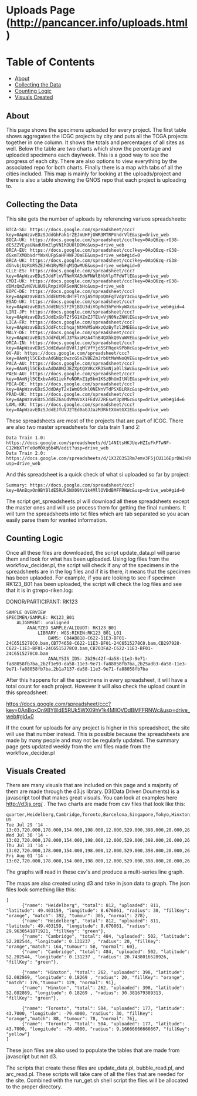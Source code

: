 # Uploads Page (http://pancancer.info/uploads.html)

# Table of Contents
  * [About](#about)
  * [Collecting the Data](#collecting-the-data)
  * [Counting Logic](#counting-logic)
  * [Visuals Created](#visuals-created)

## About
This page shows the specimens uploaded for every project. The first table shows aggregates the ICGC projects by city and puts all the TCGA projects together in one column. It shows the totals and percentages of all sites as well. Below the table are two charts which show the percentage and uploaded specimens each day/week. This is a good way to see the progress of each city. There are also options to view everything by the associated repo for both charts. Finally there is a map with tabs of all the cities included. This map is mainly for looking at the uploads/project and there is also a table showing the GNOS repo that each project is uploading to.

## Collecting the Data
This site gets the number of uploads by referencing variuos spreadsheets:

	BTCA-SG: https://docs.google.com/spreadsheet/ccc?key=0ApWzavEDzSJddGhFak1rZEJmUHFjOWR3MTRPVndrVlE&usp=drive_web
  	BOCA-UK: https://docs.google.com/spreadsheet/ccc?key=0AoQ6zq-rG38-dE5ZZVEyaUNadU9mZlpVN1hDU0lDOWc&usp=drive_web
  	BRCA-EU: https://docs.google.com/spreadsheet/ccc?key=0AoQ6zq-rG38-dGxmTXM0bVdrYWxKUFpSaHFHWFJOaEE&usp=drive_web#gid=0
  	BRCA-UK: https://docs.google.com/spreadsheet/ccc?key=0AoQ6zq-rG38-dGhvbjUzRUR5ZEJHN1RyMEhqM1QwMUE&usp=drive_web#gid=0
  	CLLE-ES: https://docs.google.com/spreadsheet/ccc?key=0ApWzavEDzSJddFlnVTNmVXA5dWFNWlBhbVlpTFdWTlE&usp=drive_web
  	CMDI-UK: https://docs.google.com/spreadsheet/ccc?key=0AoQ6zq-rG38-dDMzQmZvNGVLUU9LRnpiV0RSenNCbHc&usp=drive_web
  	EOPC-DE: https://docs.google.com/spreadsheet/ccc?key=0ApWzavEDzSJddEUtMUdHTFlrajA5Y0poQmFqTVdpY3c&usp=drive_web
  	ESAD-UK: https://docs.google.com/spreadsheet/ccc?key=0ApWzavEDzSJddENiS3F2V1BIU3diVGpRd3hPeHkyWXc&usp=drive_web#gid=4
	LIRI-JP: https://docs.google.com/spreadsheet/ccc?key=0ApWzavEDzSJddExGbTZfSG1HZmZJTEUxVjN0NzZNNlE&usp=drive_web
  	LICA-FR: https://docs.google.com/spreadsheet/ccc?key=0ApWzavEDzSJddFctcDhqajNtWVM5aWxzQzByTzl2MEE&usp=drive_web
  	MALY-DE: https://docs.google.com/spreadsheet/ccc?key=0ApWzavEDzSJddFdLWlJ3YkxoMzA4TnB4QXhkQ0VuWVE&usp=drive_web
  	ORCA-IN: https://docs.google.com/spreadsheet/ccc?key=0ApWzavEDzSJddEdwaHBVdlJqMlVfYjd5SFRqek9PbHc&usp=drive_web
  	OV-AU: https://docs.google.com/spreadsheet/ccc?key=0AmNjl5CExbvAdGNqc0wzcG5sZVBEZmJrbUtMaWNoQVE&usp=drive_web
  	PACA-AU: https://docs.google.com/spreadsheet/ccc?key=0AmNjl5CExbvAdDA0N2JEZXptQXVKcXR3SmNja0llSWc&usp=drive_web
  	PAEN-AU: https://docs.google.com/spreadsheet/ccc?key=0AmNjl5CExbvAdG1iekFoNDRnZ1p5bm1KSzBhUmItNlE&usp=drive_web
  	PBCA-DE: https://docs.google.com/spreadsheet/ccc?key=0ApWzavEDzSJddDAyT2x1WmQ5dkl0NENnVTdPSXBLRXc&usp=drive_web
  	PRAD-UK: https://docs.google.com/spreadsheet/ccc?key=0ApWzavEDzSJddEZ6aUdVMnVoX1FEdVZ2REswY3pVMGc&usp=drive_web#gid=6
  	LAML-KR: https://docs.google.com/spreadsheet/ccc?key=0ApWzavEDzSJddEJfUVJ2TEd0aGJJazM3RktXVmtGX1E&usp=drive_web

These spreadsheets are most of the projects that are part of ICGC. There are also two master spreadsheets for data train 1 and 2:
  	
  	Data Train 1.0: https://docs.google.com/spreadsheets/d/14NItsHKJUevHZIuFkFTwNF-C12WbXTrFe0oM0Xq6b4M/edit?usp=drive_web
  	Data Train 2.0: https://docs.google.com/spreadsheets/d/1X3ZO3SIRm7emv3F5jCU116EprDWJnRGNqCB8x5HqOws/edit?usp=drive_web
  
And this spreadsheet is a quick check of what si uploaded so far by project:
  	
	Summary: https://docs.google.com/spreadsheet/ccc?key=0AnBqxOn9BY8ldE5RUk5WX09hV1k4MllOVDdBMFFRNWc&usp=drive_web#gid=0
  
The script get_spreadsheets.pl will download all these spreadsheets except the master ones and will use process them for getting the final numbers. It will turn the spreadsheets into txt files which are tab separated so you acan easily parse them for wanted information.

## Counting Logic
Once all these files are downloaded, the script update_data.pl will parse them and look for what has been uploaded. Using log files from the workflow_decider.pl, the script will check if any of the specimens in the spreadsheets are in the log files and if it is there, it means that the specimen has been uplaoded. For example, if you are looking to see if specimen RK123_B01 has been uploaded, the script will check the log files and see that it is in gtrepo-riken.log:

  DONOR/PARTICIPANT: RK123

	SAMPLE OVERVIEW
	SPECIMEN/SAMPLE: RK123_B01
		ALIGNMENT: unaligned
			ANALYZED SAMPLE/ALIQUOT: RK123_B01
				LIBRARY: WGS:RIKEN:RK123_B01_L01
					BAMS: CB4AB818-C622-11E3-BF01-24C6515278C0.bam,CB774658-C622-11E3-BF01-24C6515278C0.bam,CB297928-C622-11E3-BF01-24C6515278C0.bam,CB703FA2-C622-11E3-BF01-24C6515278C0.bam
					ANALYSIS_IDS: 2b29c42f-da58-11e3-9e71-fa88058fb7ba,2b2f1e93-da58-11e3-9e71-fa88058fb7ba,2b25adb3-da58-11e3-9e71-fa88058fb7ba,2b1a7137-da58-11e3-9e71-fa88058fb7ba

After this happens for all the specimens in every spreadsheet, it will have a total count for each project. However it will also check the upload count in this spreadsheet:

  https://docs.google.com/spreadsheet/ccc?key=0AnBqxOn9BY8ldE5RUk5WX09hV1k4MllOVDdBMFFRNWc&usp=drive_web#gid=0

If the count for uploads for any project is higher in this spreadsheet, the site will use that number instead. This is possible because the spreadsheets are made by many people and may not be regularly updated. The summary page gets updated weekly from the xml files made from the workflow_decider.pl

## Visuals Created
There are many visuals that are included on this page and a majority of them are made through the d3.js library. D3(Data Driven Douments) is a javascript tool that makes great visuals. You can look at examples here http://d3js.org/ . The two charts are made from csv files that look like this:
  
    quarter,Heidelberg,Cambridge,Toronto,Barcelona,Singapore,Tokyo,Hinxton,Seoul,Kalyani,Brisbane,Beijing,TCGA-US
    Tue Jul 29 '14 - 13:03,720.000,178.000,154.000,198.000,12.000,529.000,398.000,20.000,26.000,0.000000,25.000000,1874
    Wed Jul 30 '14 - 13:02,720.000,178.000,154.000,198.000,12.000,529.000,398.000,20.000,26.000,0.000000,25.000000,1874
    Thu Jul 31 '14 - 13:02,720.000,178.000,154.000,198.000,12.000,529.000,398.000,20.000,26.000,0.000000,25.000000,1874
    Fri Aug 01 '14 - 13:02,720.000,178.000,154.000,198.000,12.000,529.000,398.000,20.000,26.000,0.000000,25.000000,1874
    
The graphs will read in these csv's and produce a multi-series line graph.

The maps are also created using d3 and take in json data to graph. The json files look something like this:
  
    [
          {"name": "Heidelberg", "total": 812, "uploaded": 811, "latitude": 49.403159, "longitude": 8.676061, "radius": 30, "fillKey": "orange", "match": 392, "tumour": 305, "normal": 278},
          {"name": "Heidelberg", "total": 812, "uploaded": 811, "latitude": 49.403159, "longitude": 8.676061, "radius": 29.9630541871921, "fillKey": "green"},
          {"name": "Cambridge", "total": 484, "uploaded": 502, "latitude": 52.202544, "longitude": 0.131237 , "radius": 20, "fillKey": "orange","match": 164,"tumour": 58, "normal": 60},
          {"name": "Cambridge", "total": 484, "uploaded": 502, "latitude": 52.202544, "longitude": 0.131237 , "radius": 20.7438016528926, "fillKey": "green"},

          {"name": "Hinxton", "total": 262, "uploaded": 398, "latitude": 52.082869, "longitude": 0.18269 , "radius": 20, "fillKey": "orange", "match": 176,"tumour": 129, "normal": 91},
          {"name": "Hinxton", "total": 262, "uploaded": 398, "latitude": 52.082869, "longitude": 0.18269 , "radius": 30.381679389313, "fillKey": "green"},

          {"name": "Toronto", "total": 504, "uploaded": 177, "latitude": 43.7000, "longitude": -79.4000, "radius": 30, "fillKey": "orange","match": 88, "tumour": 78, "normal": 76},
          {"name": "Toronto", "total": 504, "uploaded": 177, "latitude": 43.7000, "longitude": -79.4000, "radius": 9.16666666666667, "fillKey": "yellow"}
    ]
    
These json files are also used to populate the tables that are made from javascript but not d3. 

The scripts that create these files are update_data.pl, bubble_read.pl, and arc_read.pl. These scripts will take care of all the files that are needed for the site. Combined with the run_get.sh shell script the flies will be allocated to the proper directory.
